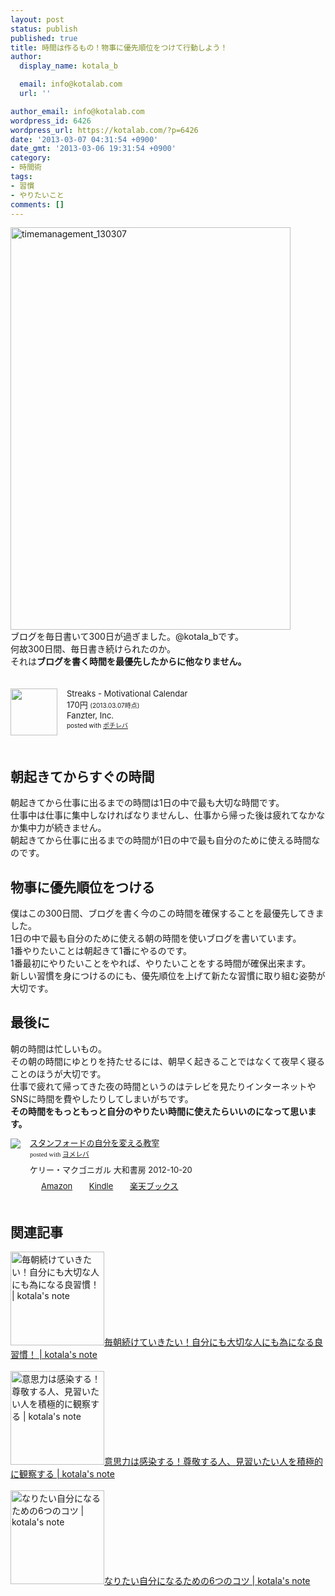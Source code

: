 ```yaml
---
layout: post
status: publish
published: true
title: 時間は作るもの！物事に優先順位をつけて行動しよう！
author:
  display_name: kotala_b

  email: info@kotalab.com
  url: ''

author_email: info@kotalab.com
wordpress_id: 6426
wordpress_url: https://kotalab.com/?p=6426
date: '2013-03-07 04:31:54 +0900'
date_gmt: '2013-03-06 19:31:54 +0900'
category:
- 時間術
tags:
- 習慣
- やりたいこと
comments: []
---
```

<p><img src="https://kotalab.com/wp-content/uploads/timemanagement_130307-448x644.jpg" alt="timemanagement_130307" width="448" height="644" class="alignnone size-large wp-image-6427" /><br />
ブログを毎日書いて300日が過ぎました。@kotala_bです。<br />
何故300日間、毎日書き続けられたのか。<br />
それは<strong>ブログを書く時間を最優先したからに他なりません。</strong></p>
<div class="pochireba" style="text-align:left;font-size:small;padding:20px 0;/zoom: 1;overflow: hidden;"><span class="removed_link" title="http://click.linksynergy.com/fs-bin/click?id=d2yYUp776R4&amp;subid=&amp;offerid=94348.1&amp;type=3&amp;tmpid=3910&amp;RD_PARM1=https%253A%252F%252Fitunes.apple.com%252Fjp%252Fapp%252Fstreaks-motivational-calendar%252Fid345184462%253Fmt%253D8%2526uo%253D4"><img src="http://a881.phobos.apple.com/us/r1000/095/Purple/v4/7e/72/aa/7e72aa96-e673-67cd-d507-9d3676f4670d/mzl.axygeewx.png" width="75" height="75" style="float:left;margin:0 15px 0 0;" class="pochi_img" ></span>
<div class="pochi_info" style="text-align:left;/zoom: 1;overflow: hidden;">
<div class="pochi_name"><span class="removed_link" title="http://click.linksynergy.com/fs-bin/click?id=d2yYUp776R4&amp;subid=&amp;offerid=94348.1&amp;type=3&amp;tmpid=3910&amp;RD_PARM1=https%253A%252F%252Fitunes.apple.com%252Fjp%252Fapp%252Fstreaks-motivational-calendar%252Fid345184462%253Fmt%253D8%2526uo%253D4">Streaks - Motivational Calendar</span></div>
<div class="pochi_price" style="display:inline;">170円</div>
<div class="pochi_time" style="font-size:x-small;display:inline;">(2013.03.07時点)</div>
<div class="pochi_seller"><span class="removed_link" title="http://click.linksynergy.com/fs-bin/click?id=d2yYUp776R4&amp;subid=&amp;offerid=94348.1&amp;type=3&amp;tmpid=3910&amp;RD_PARM1=https%253A%252F%252Fitunes.apple.com%252Fjp%252Fartist%252Ffanzter-inc.%252Fid345184465%253Fuo%253D4">Fanzter, Inc.</span></div>
<div class="pochi_post" style="font-size:x-small;">posted with <a href="http://pochireba.com">ポチレバ</a></div>
</div>
<div class="pochireba-footer" style="clear: left"></div>
</div>
<p><!--more--></p>
<h2>朝起きてからすぐの時間</h2>
<p>朝起きてから仕事に出るまでの時間は1日の中で最も大切な時間です。<br />
仕事中は仕事に集中しなければなりませんし、仕事から帰った後は疲れてなかなか集中力が続きません。<br />
朝起きてから仕事に出るまでの時間が1日の中で最も自分のために使える時間なのです。</p>
<h2>物事に優先順位をつける</h2>
<p>僕はこの300日間、ブログを書く今のこの時間を確保することを最優先してきました。<br />
1日の中で最も自分のために使える朝の時間を使いブログを書いています。<br />
1番やりたいことは朝起きて1番にやるのです。<br />
1番最初にやりたいことをやれば、やりたいことをする時間が確保出来ます。<br />
新しい習慣を身につけるのにも、優先順位を上げて新たな習慣に取り組む姿勢が大切です。</p>
<h2>最後に</h2>
<p>朝の時間は忙しいもの。<br />
その朝の時間にゆとりを持たせるには、朝早く起きることではなくて夜早く寝ることのほうが大切です。<br />
仕事で疲れて帰ってきた夜の時間というのはテレビを見たりインターネットやSNSに時間を費やしたりしてしまいがちです。<br />
<strong>その時間をもっともっと自分のやりたい時間に使えたらいいのになって思います。</strong></p>
<div class="booklink-box" style="text-align:left;padding-bottom:20px;font-size:small;/zoom: 1;overflow: hidden;">
<div class="booklink-image" style="float:left;margin:0 15px 10px 0;"><a href="http://www.amazon.co.jp/exec/obidos/asin/4479793631/same-22/" name="booklink" rel="nofollow" target="_blank"><img src="http://ecx.images-amazon.com/images/I/41fOesLivPL._SL160_.jpg" style="border: none;" /></a></div>
<div class="booklink-info" style="line-height:120%;/zoom: 1;overflow: hidden;">
<div class="booklink-name" style="margin-bottom:10px;line-height:120%"><a href="http://www.amazon.co.jp/exec/obidos/asin/4479793631/same-22/" rel="nofollow" name="booklink" target="_blank">スタンフォードの自分を変える教室</a>
<div class="booklink-powered-date" style="font-size:8pt;margin-top:5px;font-family:verdana;line-height:120%">posted with <a href="http://yomereba.com" target="_blank">ヨメレバ</a></div>
</div>
<div class="booklink-detail" style="margin-bottom:5px;">ケリー・マクゴニガル 大和書房 2012-10-20    </div>
<div class="booklink-link2" style="margin-top:10px;">
<div class="shoplinkamazon" style="display:inline;margin-right:5px;background: url('http://img.yomereba.com/tam_y.gif') 0 0 no-repeat;padding: 2px 0 2px 18px;white-space: nowrap;"><a href="http://www.amazon.co.jp/exec/obidos/asin/4479793631/same-22/" rel="nofollow" target="_blank" title="アマゾン" >Amazon</a></div>
<div class="shoplinkkindle" style="display:inline;margin-right:5px;background: url('http://img.yomereba.com/tam_y.gif') 0 0 no-repeat;padding: 2px 0 2px 18px;white-space: nowrap;"><a href="http://www.amazon.co.jp/gp/search?keywords=%83X%83%5E%83%93%83t%83H%81%5B%83h%82%CC%8E%A9%95%AA%82%F0%95%CF%82%A6%82%E9%8B%B3%8E%BA&__mk_ja_JP=%83J%83%5E%83J%83i&url=node%3D2275256051&tag=same-22" rel="nofollow" target="_blank" >Kindle</a></div>
<div class="shoplinkrakuten" style="display:inline;margin-right:5px;background: url('http://img.yomereba.com/tam_y.gif') 0 -50px no-repeat;padding: 2px 0 2px 18px;white-space: nowrap;"><a href="http://hb.afl.rakuten.co.jp/hgc/0fa7afc8.bbfc196a.0fa7afc9.d56c38f1/?pc=http%3A%2F%2Fbooks.rakuten.co.jp%2Frb%2F12056267%2F%3Fscid%3Daf_ich_link_urltxt%26m%3Dhttp%3A%2F%2Fm.rakuten.co.jp%2Fev%2Fbook%2F" rel="nofollow" target="_blank" title="楽天ブックス" >楽天ブックス</a></div>
</div>
</div>
<div class="booklink-footer" style="clear: left"></div>
</div>
<h2 class="rele">関連記事</h2>
<p><a href="https://kotalab.com/keep-doing-every-morning" target="_blank"><img  class="alignleft" src="https://kotalab.com/wp-content/uploads/slooProImg_20130305112246.jpg" alt="毎朝続けていきたい！自分にも大切な人にも為になる良習慣！ | kotala's note" width="150" /></a><a href="https://kotalab.com/keep-doing-every-morning" target="_blank">毎朝続けていきたい！自分にも大切な人にも為になる良習慣！ | kotala's note</a><br style="clear:both;" /><br />
<a href="https://kotalab.com/positive-observation" target="_blank"><img  class="alignleft" src="https://kotalab.com/wp-content/uploads/influence_130211-448x383.jpg" alt="意思力は感染する！尊敬する人、見習いたい人を積極的に観察する | kotala's note" width="150" /></a><a href="https://kotalab.com/positive-observation" target="_blank">意思力は感染する！尊敬する人、見習いたい人を積極的に観察する | kotala's note</a><br style="clear:both;" /><br />
<a href="https://kotalab.com/i-want-to-be-6things" target="_blank"><img  class="alignleft" src="https://kotalab.com/wp-content/uploads/slooProImg_20130208152334.jpg" alt="なりたい自分になるための6つのコツ | kotala's note" width="150" /></a><a href="https://kotalab.com/i-want-to-be-6things" target="_blank">なりたい自分になるための6つのコツ | kotala's note</a><br style="clear:both;" /></p>
